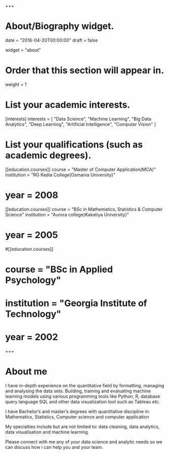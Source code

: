 +++
# About/Biography widget.

date = "2016-04-20T00:00:00"
draft = false

widget = "about"

# Order that this section will appear in.
weight = 1

# List your academic interests.
[interests]
  interests = [
    "Data Science",
	"Machine Learning",
	"Big Data Analytics",
	"Deep Learning",
    "Artificial Intelligence",
    "Computer Vision"
  ]

# List your qualifications (such as academic degrees).
[[education.courses]]
  course = "Master of Computer Application(MCA)"
  institution = "RG Kedia College(Osmania University)"
#  year = 2008

[[education.courses]]
  course = "BSc in Mathematics, Statistics & Computer Science"
  institution = "Aurora college(Kakatiya University)"
#  year = 2005

#[[education.courses]]
#  course = "BSc in Applied Psychology"
#  institution = "Georgia Institute of Technology"
#  year = 2002
 
+++
  
# About me

I have in-depth experience on the quantitative field by formatting, managing and analysing the data sets. Building, training and evaluating machine learning models using various programming tools like Python, R, database query language SQL and other data visualization tool such as Tableau etc.  

I have Bachelor’s and master’s degrees with quantitative discipline in: Mathematics, Statistics, Computer science and computer application  

My specialties include but are not limited to: data cleaning, data analytics, data visualisation and machine learning. 

Please connect with me any of your data science and analytic needs so we can discuss how i can help you and your team.


